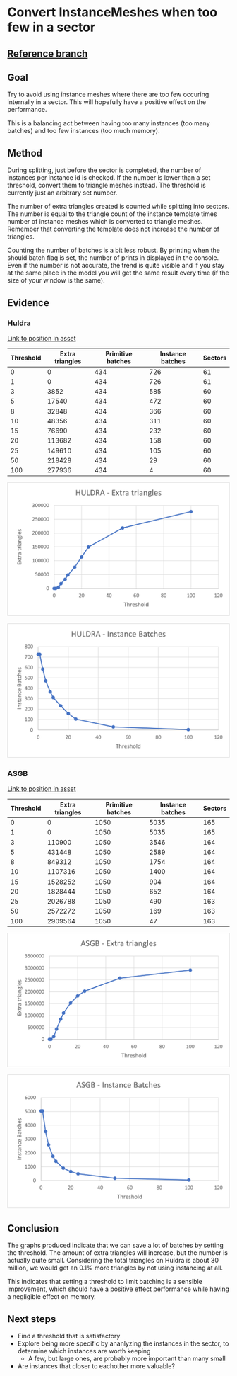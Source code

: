 # Convert InstanceMeshes when too few in a sector

## [Reference branch](https://github.com/equinor/rvmsharp/tree/Spike/ConvertInstanceMeshesWhenTooFew)

## Goal

Try to avoid using instance meshes where there are too few occuring internally in a sector. This will hopefully have a positive effect on the performance.

This is a balancing act between having too many instances (too many batches) and too few instances (too much memory).

## Method

During splitting, just before the sector is completed, the number of instances per instance id is checked. If the number is lower than a set threshold, convert them to triangle meshes instead. The threshold is currently just an arbitrary set number.

The number of extra triangles created is counted while splitting into sectors. The number is equal to the triangle count of the instance template times number of instance meshes which is converted to triangle meshes. Remember that converting the template does not increase the number of triangles.

Counting the number of batches is a bit less robust. By printing when the should batch flag is set, the number of prints in displayed in the console. Even if the number is not accurate, the trend is quite visible and if you stay at the same place in the model you will get the same result every time (if the size of your window is the same).

## Evidence

### Huldra

[Link to position in asset](https://localhost:3000/echo3d?instCode=TROA&plantCode=tof&platformSectionId=Full-Asb&cadViewState=eyJwb3NYIjo5OS4yNzYyNTQ5ODY5MTcxNywicG9zWSI6NjcuNDI4MTMxNjQwMTY5OTIsInBvc1oiOi0yMzkuODA0MTk1ODI5NjkxNTQsImlzT3JiaXQiOmZhbHNlLCJ0YXJnZXRQb3NYIjotMC41MjM1OTg4NDcyMTgwNzE4LCJ0YXJnZXRQb3NZIjowLCJ0YXJnZXRQb3NaIjowLCJ0aW1lc3RhbXAiOjE2ODUwMTUyMTM3NTgsInZlcnNpb24iOjF9)

| Threshold | Extra triangles | Primitive batches | Instance batches | Sectors |
| --------- | --------------- | ----------------- | ---------------- | ------- |
| 0         | 0               | 434               | 726              | 61      |
| 1         | 0               | 434               | 726              | 61      |
| 3         | 3852            | 434               | 585              | 60      |
| 5         | 17540           | 434               | 472              | 60      |
| 8         | 32848           | 434               | 366              | 60      |
| 10        | 48356           | 434               | 311              | 60      |
| 15        | 76690           | 434               | 232              | 60      |
| 20        | 113682          | 434               | 158              | 60      |
| 25        | 149610          | 434               | 105              | 60      |
| 50        | 218428          | 434               | 29               | 60      |
| 100       | 277936          | 434               | 4                | 60      |

![Extra triangles on Huldra](images/ConvertInstanceMeshesWhenTooFewInASector/huldra_extraTriangles.png)

![Instance batches on Huldra](images/ConvertInstanceMeshesWhenTooFewInASector/huldra_instanceBatches.png)

### ASGB

[Link to position in asset](https://localhost:3000/echo3d?instCode=TROA&plantCode=tof&platformSectionId=Full-Asb&cadViewState=eyJwb3NYIjozMDUuMzIzMDI4ODEwODA3NTYsInBvc1kiOjk1LjA5Mzg4NDYwNDczMTksInBvc1oiOi00MDQuOTA0MTQyMzU1MTQ0MSwiaXNPcmJpdCI6ZmFsc2UsInRhcmdldFBvc1giOi0wLjUyMzU5ODc2MDU0MzcxNjMsInRhcmdldFBvc1kiOjAsInRhcmdldFBvc1oiOjAsInRpbWVzdGFtcCI6MTY4NTAyMDg4ODM4NSwidmVyc2lvbiI6MX0%3D)

| Threshold | Extra triangles | Primitive batches | Instance batches | Sectors |
| --------- | --------------- | ----------------- | ---------------- | ------- |
| 0         | 0               | 1050              | 5035             | 165     |
| 1         | 0               | 1050              | 5035             | 165     |
| 3         | 110900          | 1050              | 3546             | 164     |
| 5         | 431448          | 1050              | 2589             | 164     |
| 8         | 849312          | 1050              | 1754             | 164     |
| 10        | 1107316         | 1050              | 1400             | 164     |
| 15        | 1528252         | 1050              | 904              | 164     |
| 20        | 1828444         | 1050              | 652              | 164     |
| 25        | 2026788         | 1050              | 490              | 163     |
| 50        | 2572272         | 1050              | 169              | 163     |
| 100       | 2909564         | 1050              | 47               | 163     |

![Extra triangles on ASGB](images/ConvertInstanceMeshesWhenTooFewInASector/ASGB_extraTriangles.png)

![Instance batches on ASGB](images/ConvertInstanceMeshesWhenTooFewInASector/ASGB_instanceBatches.png)

## Conclusion

The graphs produced indicate that we can save a lot of batches by setting the threshold. The amount of extra triangles will increase, but the number is actually quite small. Considering the total triangles on Huldra is about 30 million, we would get an 0.1% more triangles by not using instancing at all.

This indicates that setting a threshold to limit batching is a sensible improvement, which should have a positive effect performance while having a negligible effect on memory.

## Next steps

- Find a threshold that is satisfactory
- Explore being more specific by ananlyzing the instances in the sector, to determine which instances are worth keeping
  - A few, but large ones, are probably more important than many small
- Are instances that closer to eachother more valuable?
